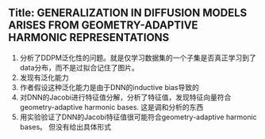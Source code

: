 ## Title: GENERALIZATION IN DIFFUSION MODELS ARISES FROM GEOMETRY-ADAPTIVE HARMONIC REPRESENTATIONS
1. 分析了DDPM泛化性的问题。就是仅学习数据集的一个子集是否真正学习到了data分布，而不是过拟合记住了图片。
2. 发现有泛化能力
3. 作者假设这种泛化能力是由于DNN的inductive bias导致的
4. 对DNN的Jacobi进行特征值分解，分析了特征值，发现特征向量符合geometry-adaptive harmonic bases. 这是调和分析的东西
5. 用实验验证了DNN的Jacobi特征值很可能符合geometry-adaptive harmonic bases。 但没有给出具体形式